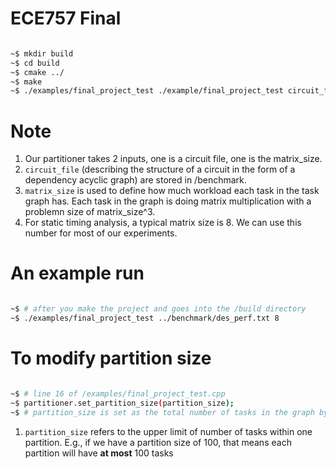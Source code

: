 # ECE757 Final

```bash

~$ mkdir build
~$ cd build
~$ cmake ../
~$ make
~$ ./examples/final_project_test ./example/final_project_test circuit_file matrix_size

```

# Note
1. Our partitioner takes 2 inputs, one is a circuit file, one is the matrix_size.
2. `circuit_file` (describing the structure of a circuit in the form of a dependency acyclic graph) are stored in /benchmark. 
3. `matrix_size` is used to define how much workload each task in the task graph has. Each task in the graph is doing matrix multiplication with a problemn size of matrix_size^3.
4. For static timing analysis, a typical matrix size is 8. We can use this number for most of our experiments.

# An example run

```bash

~$ # after you make the project and goes into the /build directory
~$ ./examples/final_project_test ../benchmark/des_perf.txt 8

```

# To modify partition size 

```bash

~$ # line 16 of /examples/final_project_test.cpp
~$ partitioner.set_partition_size(partition_size);
~$ # partition_size is set as the total number of tasks in the graph by default (partitioner.num_nodes()). 

```

1. `partition_size` refers to the upper limit of number of tasks within one partition. E.g., if we have a partition size of 100, that means each partition will have **at most** 100 tasks









